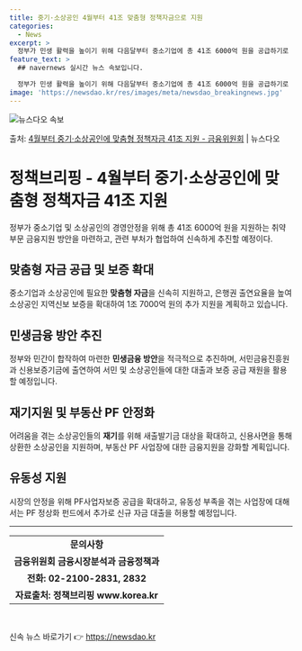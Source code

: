```yaml
---
title: 중기·소상공인 4월부터 41조 맞춤형 정책자금으로 지원
categories:
  - News
excerpt: >
  정부가 민생 활력을 높이기 위해 다음달부터 중소기업에 총 41조 6000억 원을 공급하기로 했다. 또 소상공…
feature_text: >
  ## navernews 실시간 뉴스 속보입니다.

  정부가 민생 활력을 높이기 위해 다음달부터 중소기업에 총 41조 6000억 원을 공급하기로 했다. 또 소상공…
image: 'https://newsdao.kr/res/images/meta/newsdao_breakingnews.jpg'
---
```


![뉴스다오 속보](https://newsdao.kr/res/images/meta/newsdao_breakingnews.jpg)

<p>출처: <a href="https://newsdao.kr/3442" rel="dofollow">4월부터 중기·소상공인에 맞춤형 정책자금 41조 지원   - 금융위원회</a> | 뉴스다오</p>

<h1 data-ke-size="size26">정책브리핑 - 4월부터 중기·소상공인에 맞춤형 정책자금 41조 지원</h1>

<p data-ke-size="size16">정부가 중소기업 및 소상공인의 경영안정을 위해 총 41조 6000억 원을 지원하는 취약부문 금융지원 방안을 마련하고, 관련 부처가 협업하여 신속하게 추진할 예정이다.</p>

<h2 data-ke-size="size24">맞춤형 자금 공급 및 보증 확대</h2>

<p>중소기업과 소상공인에 필요한 <b>맞춤형 자금</b>을 신속히 지원하고, 은행권 출연요율을 높여 소상공인 지역신보 보증을 확대하여 1조 7000억 원의 추가 지원을 계획하고 있습니다.</p>

<h2 data-ke-size="size24">민생금융 방안 추진</h2>

<p>정부와 민간이 합작하여 마련한 <b>민생금융 방안</b>을 적극적으로 추진하며, 서민금융진흥원과 신용보증기금에 출연하여 서민 및 소상공인들에 대한 대출과 보증 공급 재원을 활용할 예정입니다.</p>

<h2 data-ke-size="size24">재기지원 및 부동산 PF 안정화</h2>

<p>어려움을 겪는 소상공인들의 <b>재기</b>를 위해 새출발기금 대상을 확대하고, 신용사면을 통해 상환한 소상공인을 지원하며, 부동산 PF 사업장에 대한 금융지원을 강화할 계획입니다.</p>

<h2 data-ke-size="size24">유동성 지원</h2>

<p>시장의 안정을 위해 PF사업자보증 공급을 확대하고, 유동성 부족을 겪는 사업장에 대해서는 PF 정상화 펀드에서 추가로 신규 자금 대출을 허용할 예정입니다.</p>

<hr data-ke-size="size24">

<table>
<tbody>
<tr>
<td style="text-align: center; height: 17px;"><b>문의사항</b></td>
</tr>
<tr>
<td style="text-align: center; height: 17px;"><b>금융위원회 금융시장분석과 금융정책과</b></td>
</tr>
<tr>
<td style="text-align: center; height: 17px;"><b>전화: 02-2100-2831, 2832</b></td>
</tr>
<tr>
<td style="text-align: center; height: 17px;"><b>자료출처: 정책브리핑 www.korea.kr</b></td>
</tr>
</tbody>
</table>
<p data-ke-size="size16">&nbsp;</p> 

신속 뉴스 바로가기 👉 <a href="https://newsdao.kr" rel="dofollow">https://newsdao.kr</a>


